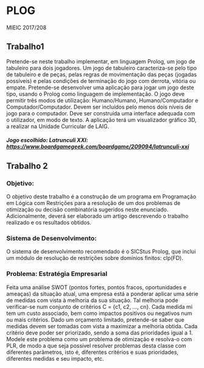 # PLOG
MIEIC 2017/208

## Trabalho1
Pretende-se neste trabalho implementar, em linguagem Prolog, um jogo de tabuleiro
para dois jogadores. Um jogo de tabuleiro caracteriza-se pelo tipo de tabuleiro e de peças,
pelas regras de movimentação das peças (jogadas possíveis) e pelas condições de terminação do
jogo com derrota, vitória ou empate. Pretende-se desenvolver uma aplicação para jogar um
jogo deste tipo, usando o Prolog como linguagem de implementação. O jogo deve permitir três
modos de utilização: Humano/Humano, Humano/Computador e Computador/Computador.
Devem ser incluídos pelo menos dois níveis de jogo para o computador. Deve ser construída uma
interface adequada com o utilizador, em modo de texto.
A aplicação terá um visualizador gráfico 3D, a realizar na Unidade Curricular de LAIG.

##### Jogo escolhido: Latrunculi XXI: https://www.boardgamegeek.com/boardgame/209094/latrunculi-xxi

## Trabalho 2

### Objetivo: 
O objetivo deste trabalho é a construção de um programa em Programação em Lógica
com Restrições para a resolução de um dos problemas de otimização ou decisão combinatória
sugeridos neste enunciado. Adicionalmente, deverá ser elaborado um artigo descrevendo o
trabalho realizado e os resultados obtidos.

### Sistema de Desenvolvimento: 
O sistema de desenvolvimento recomendado é o SICStus Prolog, que inclui um módulo de resolução de restrições sobre domínios finitos: clp(FD).

### Problema: Estratégia Empresarial

Feita uma análise SWOT (pontos fortes, pontos fracos, oportunidades e ameaças) da situação
atual, uma empresa está a ponderar aplicar uma série de medidas com vista à melhoria da sua
situação. Tal melhoria pode verificar-se num conjunto de critérios C = {c1, c2, …, cn}. Cada
medida mi tem um custo associado, bem como impactos positivos ou negativos num ou mais
critérios.
Dado um orçamento limitado, pretende-se saber que medidas devem ser tomadas com vista a
maximizar a melhoria obtida. Cada critério deve poder ser priorizado, sendo a soma das
prioridades igual a 1.
Modele este problema como um problema de otimização e resolva-o com PLR, de modo a que
seja possível resolver problemas desta classe com diferentes parâmetros, isto é, diferentes
critérios e suas prioridades, diferentes medidas e seu impacto, etc.
